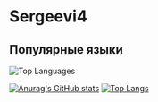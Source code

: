 # Sergeevi4
## Популярные языки
![Top Languages](https://github-readme-stats.vercel.app/api/top-langs/?username=Ssergeevi4&layout=compact&theme=dark)

[![Anurag's GitHub stats](https://github-readme-stats.vercel.app/api?username=Ssergeevi4&show_icons=true&theme=dark)](https://github.com/Ssergeevi4/github-readme-stats)
[![Top Langs](https://github-readme-stats.vercel.app/api/top-langs/?username=Ssergeevi4)](https://github.com/Ssergeevi4/github-readme-stats)
